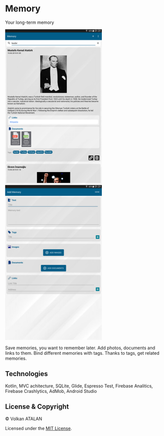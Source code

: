 # Memory
Your long-term memory

<img src="https://github.com/volkanatalan/Memory/blob/master/screenshots/tablet/Screenshot_2019-06-19-01-31-36.png" alt="main activity" height="500"></img>
<img src="https://github.com/volkanatalan/Memory/blob/master/screenshots/tablet/Screenshot_2019-06-19-01-31-54.png" alt="add memory activity" height="500"></img>

Save memories, you want to remember later. Add photos, documents and links to them. Bind different memories with tags. Thanks to tags, get related memories.


## Technologies
Kotlin, MVC achitecture, SQLite, Glide, Espresso Test, Firebase Analitics, Firebase Crashlytics, AdMob, Android Studio


## License & Copyright

© Volkan ATALAN

Licensed under the [MIT License](LICENSE).
